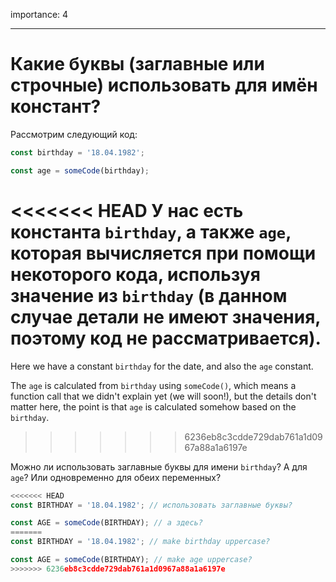 importance: 4

---

# Какие буквы (заглавные или строчные) использовать для имён констант?

Рассмотрим следующий код:

```js
const birthday = '18.04.1982';

const age = someCode(birthday);
```

<<<<<<< HEAD
У нас есть константа `birthday`, а также `age`, которая вычисляется при помощи некоторого кода, используя значение из `birthday` (в данном случае детали не имеют значения, поэтому код не рассматривается).
=======
Here we have a constant `birthday` for the date, and also the `age` constant.

The `age` is calculated from `birthday` using `someCode()`, which means a function call that we didn't explain yet (we will soon!), but the details don't matter here, the point is that `age` is calculated somehow based on the `birthday`.
>>>>>>> 6236eb8c3cdde729dab761a1d0967a88a1a6197e

Можно ли использовать заглавные буквы для имени `birthday`? А для `age`? Или одновременно для обеих переменных?

```js
<<<<<<< HEAD
const BIRTHDAY = '18.04.1982'; // использовать заглавные буквы?

const AGE = someCode(BIRTHDAY); // а здесь?
=======
const BIRTHDAY = '18.04.1982'; // make birthday uppercase?

const AGE = someCode(BIRTHDAY); // make age uppercase?
>>>>>>> 6236eb8c3cdde729dab761a1d0967a88a1a6197e
```
